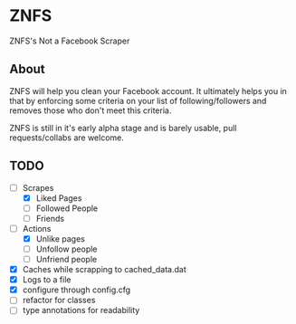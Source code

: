 # ZNFS
ZNFS's Not a Facebook Scraper

## About
ZNFS will help you clean your Facebook account.
It ultimately helps you in that by enforcing some criteria on your list of following/followers and removes those who don't meet this criteria.

ZNFS is still in it's early alpha stage and is barely usable, pull requests/collabs are welcome.

## TODO
- [ ] Scrapes
  - [x] Liked Pages
  - [ ] Followed People
  - [ ] Friends
- [ ] Actions
  - [x] Unlike pages
  - [ ] Unfollow people
  - [ ] Unfriend people
- [x] Caches while scrapping to cached_data.dat
- [x] Logs to a file
- [x] configure through config.cfg
- [ ] refactor for classes
- [ ] type annotations for readability
